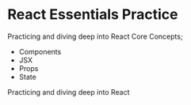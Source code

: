 # React Essentials Practice

Practicing and diving deep into React Core Concepts; 
- Components
- JSX
- Props
- State

Practicing and diving deep into React 
